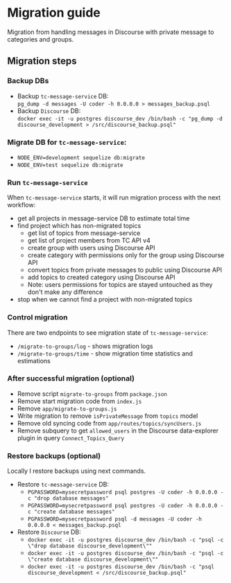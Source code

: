 # Migration guide

Migration from handling messages in Discourse with private message to categories and groups.

## Migration steps

### Backup DBs
  - Backup `tc-message-service` DB:<br>
    `pg_dump -d messages -U coder -h 0.0.0.0 > messages_backup.psql`
  - Backup `Discourse` DB:<br>
    `docker exec -it -u postgres discourse_dev /bin/bash -c "pg_dump -d discourse_development > /src/discourse_backup.psql"`

### Migrate DB for `tc-message-service`:
  - `NODE_ENV=development sequelize db:migrate`
  - `NODE_ENV=test sequelize db:migrate`

### Run `tc-message-service`
When `tc-message-service` starts, it will run migration process with the next workflow:
 - get all projects in message-service DB to estimate total time
 - find project which has non-migrated topics
   - get list of topics from message-service
   - get list of project members from TC API v4
   - create group with users using Discourse API
   - create category with permissions only for the group using Discourse API
   - convert topics from private messages to public using Discourse API
   - add topics to created category using Discourse API
   - Note: users permissions for topics are stayed untouched as they don't make any difference
 - stop when we cannot find a project with non-migrated topics

### Control migration

There are two endpoints to see migration state of `tc-message-service`:
- `/migrate-to-groups/log` - shows migration logs
- `/migrate-to-groups/time` - show migration time statistics and estimations

### After successful migration (optional)
- Remove script `migrate-to-groups` from `package.json`
- Remove start migration code from `index.js`
- Remove `app/migrate-to-groups.js`
- Write migration to remove `isPrivateMessage` from `topics` model
- Remove old syncing code from `app/routes/topics/syncUsers.js`
- Remove subquery to get `allowed_users` in the Discourse data-explorer plugin in query `Connect_Topics_Query`

### Restore backups (optional)

Locally I restore backups using next commands.
  - Restore `tc-message-service` DB:<br>
    - `PGPASSWORD=mysecretpassword psql postgres -U coder -h 0.0.0.0 -c "drop database messages"`
    - `PGPASSWORD=mysecretpassword psql postgres -U coder -h 0.0.0.0 -c "create database messages"`
    - `PGPASSWORD=mysecretpassword psql -d messages -U coder -h 0.0.0.0 < messages_backup.psql`
  - Restore `Discourse` DB:<br>
    - `docker exec -it -u postgres discourse_dev /bin/bash -c "psql -c \"drop database discourse_development\""`
    - `docker exec -it -u postgres discourse_dev /bin/bash -c "psql -c \"create database discourse_development\""`
    - `docker exec -it -u postgres discourse_dev /bin/bash -c "psql discourse_development < /src/discourse_backup.psql"`

